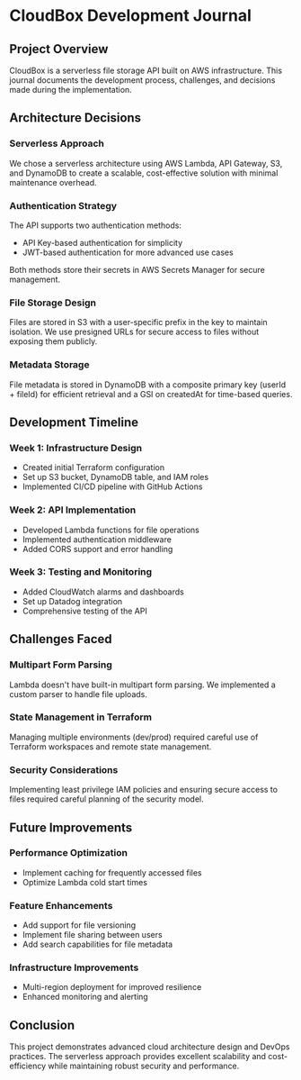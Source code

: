 # CloudBox Development Journal

## Project Overview
CloudBox is a serverless file storage API built on AWS infrastructure. This journal documents the development process, challenges, and decisions made during the implementation.

## Architecture Decisions

### Serverless Approach
We chose a serverless architecture using AWS Lambda, API Gateway, S3, and DynamoDB to create a scalable, cost-effective solution with minimal maintenance overhead.

### Authentication Strategy
The API supports two authentication methods:
- API Key-based authentication for simplicity
- JWT-based authentication for more advanced use cases

Both methods store their secrets in AWS Secrets Manager for secure management.

### File Storage Design
Files are stored in S3 with a user-specific prefix in the key to maintain isolation. We use presigned URLs for secure access to files without exposing them publicly.

### Metadata Storage
File metadata is stored in DynamoDB with a composite primary key (userId + fileId) for efficient retrieval and a GSI on createdAt for time-based queries.

## Development Timeline

### Week 1: Infrastructure Design
- Created initial Terraform configuration
- Set up S3 bucket, DynamoDB table, and IAM roles
- Implemented CI/CD pipeline with GitHub Actions

### Week 2: API Implementation
- Developed Lambda functions for file operations
- Implemented authentication middleware
- Added CORS support and error handling

### Week 3: Testing and Monitoring
- Added CloudWatch alarms and dashboards
- Set up Datadog integration
- Comprehensive testing of the API

## Challenges Faced

### Multipart Form Parsing
Lambda doesn't have built-in multipart form parsing. We implemented a custom parser to handle file uploads.

### State Management in Terraform
Managing multiple environments (dev/prod) required careful use of Terraform workspaces and remote state management.

### Security Considerations
Implementing least privilege IAM policies and ensuring secure access to files required careful planning of the security model.

## Future Improvements

### Performance Optimization
- Implement caching for frequently accessed files
- Optimize Lambda cold start times

### Feature Enhancements
- Add support for file versioning
- Implement file sharing between users
- Add search capabilities for file metadata

### Infrastructure Improvements
- Multi-region deployment for improved resilience
- Enhanced monitoring and alerting

## Conclusion
This project demonstrates advanced cloud architecture design and DevOps practices. The serverless approach provides excellent scalability and cost-efficiency while maintaining robust security and performance.

